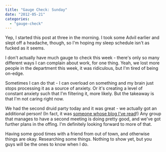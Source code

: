 ```yaml
---
title: "Gauge Check: Sunday"
date: "2012-05-21"
categories: 
  - "gauge-check"
---
```


Yep, I started this post at three in the morning. I took some Advil earlier and slept off a headache, though, so I'm hoping my sleep schedule isn't as fucked as it seems.

I don't actually have much gauge to check this week - there's only so many different ways I can complain about work, for one thing. Yeah, we lost more people in the department this week, it was ridiculous, but I'm tired of being on-edge.

Sometimes I can do that - I can overload on something and my brain just stops processing it as a source of anxiety. Or it's creating a level of constant anxiety such that I'm filtering it, more likely. But the takeaway is that I'm not caring right now.

We had the second druid party today and it was great - we actually got an additional person! (In fact, it was [someone whose blog I've read](http://greenwoman.wordpress.com/)!) Any group that manages to have a second meeting is doing pretty good, and we've got further plans in the offing. I'm definitely looking forward to more of that.

Having some good times with a friend from out of town, and otherwise things are okay. Researching some things. Nothing to show yet, but you guys will be the ones to know when I do.
